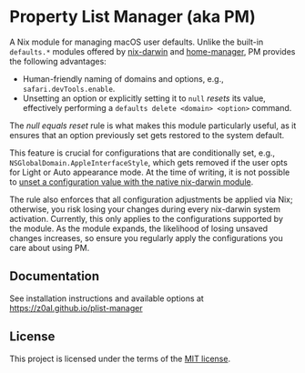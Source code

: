 # Property List Manager (aka PM)

A Nix module for managing macOS user defaults. Unlike the built-in `defaults.*` modules offered by [nix-darwin] and [home-manager], PM provides the following advantages:

- Human-friendly naming of domains and options, e.g., `safari.devTools.enable`.
- Unsetting an option or explicitly setting it to `null` _resets_ its value, effectively performing a `defaults delete <domain> <option>` command.

The _null equals reset_ rule is what makes this module particularly useful, as it ensures that an option previously set gets restored to the system default.

This feature is crucial for configurations that are conditionally set, e.g., `NSGlobalDomain.AppleInterfaceStyle`, which gets removed if the user opts for Light or Auto appearance mode. At the time of writing, it is not possible to [unset a configuration value with the native nix-darwin module](https://github.com/LnL7/nix-darwin/issues/88).

The rule also enforces that all configuration adjustments be applied via Nix; otherwise, you risk losing your changes during every nix-darwin system activation. Currently, this only applies to the configurations supported by the module. As the module expands, the likelihood of losing unsaved changes increases, so ensure you regularly apply the configurations you care about using PM.

## Documentation

See installation instructions and available options at https://z0al.github.io/plist-manager

## License

This project is licensed under the terms of the [MIT license](./LICENSE).

[nix-darwin]: https://github.com/LnL7/nix-darwin
[home-manager]: https://github.com/nix-community/home-manager
